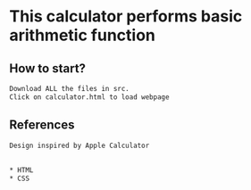 # This calculator performs basic arithmetic function

## How to start?
  ```bash
Download ALL the files in src. 
Click on calculator.html to load webpage
  ```

## References
  ```bash
  Design inspired by Apple Calculator 
  ```
## 
  ```bash
  * HTML
  * CSS
  ```
